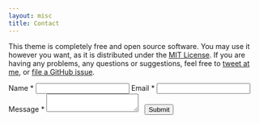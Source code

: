 ```yaml
---
layout: misc
title: Contact
---
```


This theme is completely free and open source software. You may use it however you want, as it is distributed under the [MIT License](http://choosealicense.com/licenses/mit/). If you are having any problems, any questions or suggestions, feel free to [tweet at me](https://twitter.com/intent/tweet?text=My%question%about%Millennial%is:%&amp;via=paululele), or [file a GitHub issue](https://github.com/lenpaul/Millennial/issues/new).

<div class="form-style-2">
  <form action="https://formspree.io/vitor191291@gmail.com" method="POST">
    <input type="hidden" name="_subject"
      value="[throughaglass.io] new submission!" />
    <label for="field1">
      <span>Name <span class="required">*</span></span>
      <input type="text" class="input-field" name="name" value="" />
    </label>
    <label for="field2">
      <span>Email <span class="required">*</span></span>
      <input type="text" class="input-field" name="_replyto" value="" />
    </label>
    <label for="field3">
      <span>Message <span class="required">*</span></span>
      <textarea name="message" class="textarea-field"></textarea>
    </label>
    <label>
      <span>&nbsp;</span>
      <input type="submit" value="Submit" />
    </label>
  </form>
</div>
